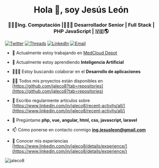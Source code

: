 <h1 align="center">Hola 👋, soy Jesús León</h1>
<h3 align="center">👨🏻‍🎓Ing. Computación |🧑🏻‍💻 Desarrollador Senior | Full Stack | PHP JavaScript | 🇻🇪🌎</h3>

[![Twitter](https://img.shields.io/badge/Twitter-jaleco8-0F1419?logo=x&labelColor=0F1419&color=1FA5FF)](https://twitter.com/jaleco8) [![Threads](https://img.shields.io/badge/threads-jaleco8-171819?logo=threads&labelColor=171819&color=A4ABB3)](https://www.threads.net/@jaleco8) [![LinkedIn](https://img.shields.io/badge/LinkedIn-jaleco8-0a66c2?logo=linkedIn&labelColor=0a66c2&color=032342)](https://www.linkedin.com/in/jaleco8) [![Email](https://img.shields.io/badge/ing.jesusleon%40gmail.com-Email_Personal-0D0D0D?logo=gmail&labelColor=0D0D0D&color=F21D2F)](mailto:ing.jesusleon@gmail.com)

- 🔭 Actualmente estoy trabajando en [MedCloud Depot](https://medclouddepot.com/)

- 🌱 Actualmente estoy aprendiendo **Inteligencia Artificial**

- 🙋🏻‍♂️ Estoy buscando colaborar en el **Desarrollo de aplicaciones**

- 👨‍💻 Todos mis proyectos están disponibles en [https://github.com/jaleco8?tab=repositories](https://github.com/jaleco8?tab=repositories)

- 📝 Escribo regularmente artículos sobre [https://www.linkedin.com/in/jaleco8/recent-activity/all/](https://www.linkedin.com/in/jaleco8/recent-activity/all/)

- 💬 Pregúntame **php, vue, angular, html, css, javascript, laravel**

- 📫 Cómo ponerse en contacto conmigo **ing.jesusleon@gmail.com**

- 📄 Conocer mis experiencias [https://www.linkedin.com/in/jaleco8/details/experience/](https://www.linkedin.com/in/jaleco8/details/experience/)

<p><img align="left" src="https://github-readme-stats.vercel.app/api/top-langs?username=jaleco8&show_icons=true&locale=en&layout=compact" alt="jaleco8" /></p>

